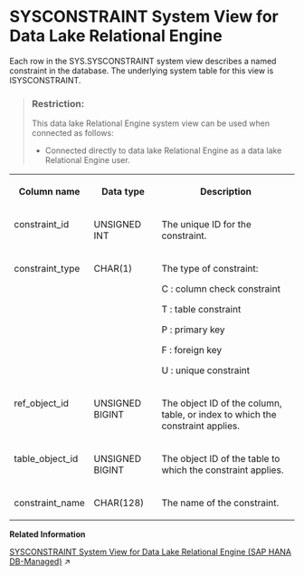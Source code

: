 <!-- loio3be757ac6c5f1014ace0e4235b05fb2d -->

# SYSCONSTRAINT System View for Data Lake Relational Engine

Each row in the SYS.SYSCONSTRAINT system view describes a named constraint in the database. The underlying system table for this view is ISYSCONSTRAINT.



> ### Restriction:  
> This data lake Relational Engine system view can be used when connected as follows:
> 
> -   Connected directly to data lake Relational Engine as a data lake Relational Engine user.




<table>
<tr>
<th valign="top">

Column name



</th>
<th valign="top">

Data type



</th>
<th valign="top">

Description



</th>
</tr>
<tr>
<td valign="top">

constraint\_id



</td>
<td valign="top">

UNSIGNED INT



</td>
<td valign="top">

The unique ID for the constraint.



</td>
</tr>
<tr>
<td valign="top">

constraint\_type



</td>
<td valign="top">

CHAR\(1\)



</td>
<td valign="top">

The type of constraint:

 C
 :   column check constraint

  T
 :   table constraint

  P
 :   primary key

  F
 :   foreign key

  U
 :   unique constraint

 

</td>
</tr>
<tr>
<td valign="top">

ref\_object\_id



</td>
<td valign="top">

UNSIGNED BIGINT



</td>
<td valign="top">

The object ID of the column, table, or index to which the constraint applies.



</td>
</tr>
<tr>
<td valign="top">

table\_object\_id



</td>
<td valign="top">

UNSIGNED BIGINT



</td>
<td valign="top">

The object ID of the table to which the constraint applies.



</td>
</tr>
<tr>
<td valign="top">

constraint\_name



</td>
<td valign="top">

CHAR\(128\)



</td>
<td valign="top">

The name of the constraint.



</td>
</tr>
</table>

**Related Information**  


[SYSCONSTRAINT System View for Data Lake Relational Engine (SAP HANA DB-Managed)](https://help.sap.com/viewer/a898e08b84f21015969fa437e89860c8/2023_1_QRC/en-US/7f6192e6d8db4a6da37fb888e0afcd62.html "Each row in the SYS.SYSCONSTRAINT system view describes a named constraint in the database. The underlying system table for this view is ISYSCONSTRAINT.") :arrow_upper_right:

